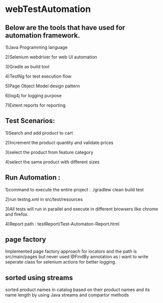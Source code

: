 # webTestAutomation

## Below are the tools that have used for automation framework.

1)Java Programming language

2)Selenium webdriver for web UI automation

3)Gradle as build tool

4)TestNg for test execution flow

5)Page Object Model design pattern

6)log4j for logging purpose

7)Extent reports for reporting

## Test Scenarios:

1)Search and add product to cart

2)Increment the product quantity and validate prices

3)select the product from feature category

4)select the same product with different sizes

## Run Automation :

1)command to execute the entire project :  ./gradlew clean build test

2)run testng.xml in src/test/resources

3)All tests will run in parallel and execute in different browsers like chrome and firefox.

4)Report path : testReport/Test-Automaton-Report.html

## page factory

Implemented page factory approach for locators and the path is src/main/pages but never used @FindBy annotation as i want to write seperate class for selenium actions for better logging.

## sorted using streams
sorted product names in catalog based on their product names and its name length by using Java streams and compartor methods
